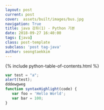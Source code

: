 ```yaml
---
layout: post
current: post
cover:  assets/built/images/bus.jpg
navigation: True
title: java 강좌(1) - Python 기본
date: 2018-09-27 16:40:00
tags: [java]
class: post-template
subclass: 'post tag-java'
author: seongtaekkim
---
```

{% include python-table-of-contents.html %}


~~~ javascript
var test = "a";
alert(test);
dddewgweg
function syntaxHighlight(code) {
   var foo = 'Hello World';
   var bar = 100;
}
~~~